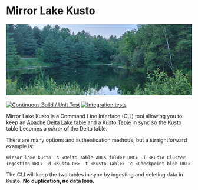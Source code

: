 # Mirror Lake Kusto

![Lake](documentation/media/Lake.png)

[![Continuous Build / Unit Test](https://github.com/Azure/mirror-lake-kusto/actions/workflows/continuous-build.yaml/badge.svg)](https://github.com/Azure/mirror-lake-kusto/actions/workflows/continuous-build.yaml)
[![Integration tests](https://github.com/Azure/mirror-lake-kusto/actions/workflows/int_tests.yaml/badge.svg)](https://github.com/Azure/mirror-lake-kusto/actions/workflows/int_tests.yaml)

Mirror Lake Kusto is a Command Line Interface (CLI) tool allowing you to keep an [Apache Delta Lake table](https://delta.io/) and a [Kusto Table](https://learn.microsoft.com/en-us/azure/data-explorer/data-explorer-overview) in sync so the Kusto table becomes a *mirror* of the Delta table.

There are many options and authentication methods, but a straightforward example is:

```
mirror-lake-kusto -s <Delta Table ADLS folder URL> -i <Kusto Cluster Ingestion URL> -d <Kusto DB> -t <Kusto Table> -c <Checkpoint blob URL>
```

The CLI will keep the two tables in sync by ingesting and deleting data in Kusto.  **No duplication, no data loss.**